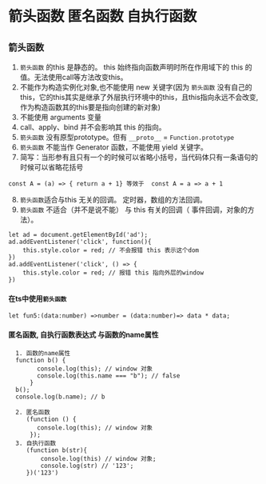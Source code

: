 # 箭头函数 匿名函数 自执行函数
## ``箭头函数``
1. ``箭头函数`` 的this 是静态的。 this 始终指向函数声明时所在作用域下的 this 的值。无法使用call等方法改变this。
2. 不能作为构造实例化对象,也不能使用 new 关键字(因为 ``箭头函数`` 没有自己的this，它的this其实是继承了外层执行环境中的this，且this指向永远不会改变,作为构造函数其的this要是指向创建的新对象)
3. 不能使用 arguments 变量
4. call、apply、bind 并不会影响其 this 的指向。
5. ``箭头函数`` 没有原型prototype。但有 ``__proto__`` = `Function.prototype`
6. ``箭头函数`` 不能当作 Generator 函数，不能使用 yield 关键字。
7. 简写：当形参有且只有一个的时候可以省略小括号，当代码体只有一条语句的时候可以省略花括号

```
const A = (a) => { return a + 1} 等效于  const A = a => a + 1
```

8. ``箭头函数``适合与this 无关的回调。 定时器，数组的方法回调。
9. ``箭头函数`` 不适合（并不是说不能） 与 this 有关的回调（ 事件回调，对象的方法）。


```
let ad = document.getElementById('ad');
ad.addEventListener('click', function(){
    this.style.color = red; // 不会报错 this 表示这个dom
})
ad.addEventListener('click', () => {
    this.style.color = red; // 报错 this 指向外层的window
})
```

#### 在ts中使用``箭头函数``
```
let fun5:(data:number) =>number = (data:number)=> data * data;

```
#### 匿名函数, 自执行函数表达式 与函数的name属性
````
  1. 函数的name属性
  function b() {
        console.log(this); // window 对象
        console.log(this.name === "b"); // false
      }
  b();
  console.log(b.name); // b
  
  2. 匿名函数
     (function () {
        console.log(this); // window 对象
      });
  3. 自执行函数
     (function b(str){
         console.log(this) // window 对象;
         console.log(str) // '123';
     })('123')
````

